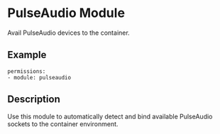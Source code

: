 # PulseAudio Module

Avail PulseAudio devices to the container.

## Example

```
permissions:
- module: pulseaudio
```

## Description

Use this module to automatically detect and bind available PulseAudio sockets to the container environment.
